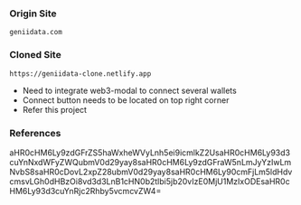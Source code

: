 ### Origin Site

    geniidata.com

### Cloned Site

    https://geniidata-clone.netlify.app

- Need to integrate web3-modal to connect several wallets
- Connect button needs to be located on top right corner
- Refer this project

### References

aHR0cHM6Ly9zdGFrZS5haWxheWVyLnh5ei9icmlkZ2UsaHR0cHM6Ly93d3cuYnNxdWFyZWQubmV0d29yay8saHR0cHM6Ly9zdGFraW5nLmJyYzIwLmNvbS8saHR0cDovL2xpZ28ubmV0d29yay8saHR0cHM6Ly90cmFjLm5ldHdvcmsvLGh0dHBzOi8vd3d3LnB1cHN0b2tlbi5jb20vIzE0MjU1MzIxODEsaHR0cHM6Ly93d3cuYnRjc2Rhby5vcmcvZW4=
